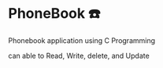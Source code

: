 # PhoneBook ☎️
Phonebook application using C Programming

can able to Read, Write, delete, and Update  
